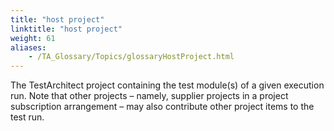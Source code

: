 ```yaml
--- 
title: "host project"
linktitle: "host project"
weight: 61
aliases: 
    - /TA_Glossary/Topics/glossaryHostProject.html
---
```


The TestArchitect project containing the test module\(s\) of a given execution run. Note that other projects – namely, supplier projects in a project subscription arrangement – may also contribute other project items to the test run.

